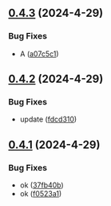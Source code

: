 

## [0.4.3](https://github.com/alirezamajdi/Next.js-14/compare/0.4.2...0.4.3) (2024-4-29)


### Bug Fixes

* A ([a07c5c1](https://github.com/alirezamajdi/Next.js-14/commit/a07c5c1bae0972408cbe94f1c3d947e0a8115400))

## [0.4.2](https://github.com/alirezamajdi/Next.js-14/compare/0.4.1...0.4.2) (2024-4-29)


### Bug Fixes

* update ([fdcd310](https://github.com/alirezamajdi/Next.js-14/commit/fdcd31029b2ce76fe9e01484b1c86c2d38f97664))

## [0.4.1](https://github.com/alirezamajdi/Next.js-14/compare/0.3.0...0.4.1) (2024-4-29)


### Bug Fixes

* ok ([37fb40b](https://github.com/alirezamajdi/Next.js-14/commit/37fb40b7782320a6900f0d767e2d81f0cf8a027c))
* ok ([f0523a1](https://github.com/alirezamajdi/Next.js-14/commit/f0523a1b0a2a2a38b9c065b787c5c5093fe105fc))
